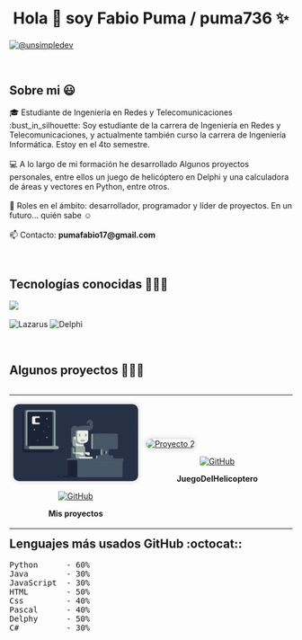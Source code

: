<h1 align="center">Hola 👋  soy Fabio Puma / puma736 ✨ </h1> 

<p align="left">

<a href = "mailto:pumafabio17@gmail.com" target="blank"><img align="center" src="https://img.shields.io/badge/Gmail-D14836?style=for-the-badge&logo=gmail&logoColor=white" alt="@unsimpledev"  /></a>
  </p>
<br>
<h2>Sobre mi 😃</h2>
<!--Intro start-->

<p align="left">
🎓 Estudiante de Ingeniería en Redes y Telecomunicaciones  
<br>
:bust_in_silhouette: Soy estudiante de la carrera de Ingeniería en Redes y Telecomunicaciones, y actualmente también curso la carrera de Ingeniería Informática. Estoy en el 4to semestre.  
<br><br>
💻 A lo largo de mi formación he desarrollado Algunos proyectos personales, entre ellos un juego de helicóptero en Delphi y una calculadora de áreas y vectores en Python, entre otros.  
<br><br>
📝 Roles en el ámbito: desarrollador, programador y líder de proyectos. En un futuro… quién sabe ☺️  
<br><br>
📫 Contacto: <strong>pumafabio17@gmail.com</strong>
</p>
<br>

<h2>Tecnologías conocidas 👨🏻‍💻</h2>

<!-- tech stack icons -->
<p align="left">
  <a href="https://skillicons.dev">
    <img src="https://skillicons.dev/icons?i=cs,java,py,css,dart,flutter,discord,html,js,git,github,eclipse,vscode,linux,ai,ps&perline=8" />
  </a>
</p>

<!-- Iconos personalizados: Lazarus / Pascal y Delphi -->
<p align="left">
  <img src="https://upload.wikimedia.org/wikipedia/commons/9/9c/Lazarus_Logo.svg" width="48" height="48" alt="Lazarus" title="Lazarus (Pascal)" />
  <img src="https://upload.wikimedia.org/wikipedia/commons/5/55/Delphi_Logo_12.svg" width="48" height="48" alt="Delphi" title="Delphi" />
</p>

<br>

<!-------------------------->
<div id="proyectos">
  <h2>Algunos proyectos 👨🏻‍💻</h2>

  <table align="left">
    <tr border="none">
      <td width="25%" align="center">
        <!-- Imagen del proyecto -->
        <p align="center">
          <a href="https://github.com/Puma736/MisProyectos" target="_blank" title="Ver en GitHub">
            <img src="https://raw.githubusercontent.com/AVS1508/AVS1508/master/assets/Night-Coding.gif" alt="Proyecto 1" width="250" style="border-radius:10px; box-shadow: 0 0 10px rgba(0,0,0,0.2);" />
          </a>
        </p>
        <!-- Botón de GitHub debajo -->
        <p align="center">
          <a href="https://github.com/Puma736/MisProyectos" target="_blank" title="Ver en GitHub">
            <img align="center" src="https://img.shields.io/badge/GitHub-100000?style=for-the-badge&logo=github&logoColor=white" alt="GitHub" />
          </a>
        </p>
        <p align="center">
          <strong>Mis proyectos</strong>
        </p>
      </td>
       <td width="25%" align="left">
        <p align="left"  >
          <a href="https://github.com/Puma736/OtroProyecto" target="_blank" title="Ver en GitHub">
            <img src="https://github.com/user-attachments/assets/d7b73136-7eb9-4682-b746-accb53d213a9" 
                 alt="Proyecto 2" width="350" 
                 style="border-radius:10px; box-shadow: 0 0 10px rgba(0,0,0,0.2);" />
         </a>
        </p>
        <p align="center">
          <a href="https://github.com/Puma736/MisProyectos/tree/master/JuegoDelElicoptero" target="_blank" title="Ver en GitHub">
            <img src="https://img.shields.io/badge/GitHub-100000?style=for-the-badge&logo=github&logoColor=white" alt="GitHub" />
          </a>
        </p>
        <p align="center">
          <strong>JuegoDelHelicoptero</strong></p>
      </td>
    </tr>
  </table>
</div>

<br>

<br><br>
<br>
<br><br><br>
<br><br>
<br><br>
<br><br>

<h2>Lenguajes más usados GitHub :octocat::</h2>
<pre>
Python      - 60%
Java        - 30%
JavaScript  - 30%
HTML        - 50%
Css         - 40%
Pascal      - 40%
Delphy      - 50%
C#          - 30% 
</pre>

<!--- stats (end) -->
